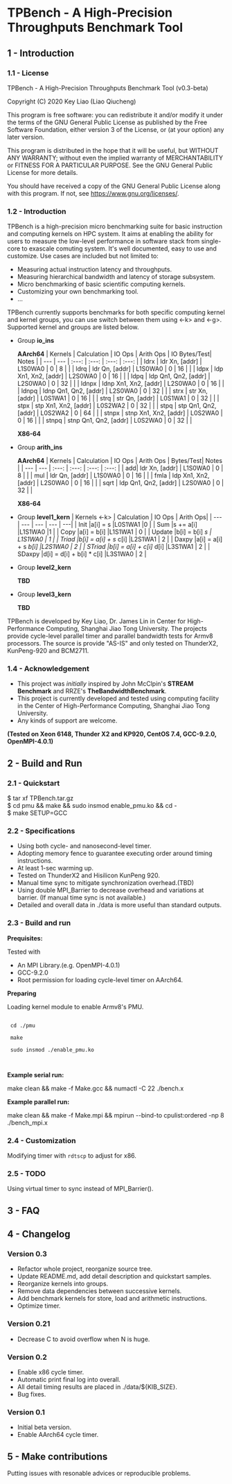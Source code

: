 # TPBench - A High-Precision Throughputs Benchmark Tool

## 1 - Introduction

### 1.1 - License

TPBench - A High-Precision Throughputs Benchmark Tool (v0.3-beta)

Copyright (C) 2020 Key Liao (Liao Qiucheng)

This program is free software: you can redistribute it and/or modify
it under the terms of the GNU General Public License as published by
the Free Software Foundation, either version 3 of the License, or
(at your option) any later version.

This program is distributed in the hope that it will be useful,
but WITHOUT ANY WARRANTY; without even the implied warranty of
MERCHANTABILITY or FITNESS FOR A PARTICULAR PURPOSE.  See the
GNU General Public License for more details.

You should have received a copy of the GNU General Public License
along with this program.  If not, see <https://www.gnu.org/licenses/>.

### 1.2 - Introduction

TPBench is a high-precision micro benchmarking suite for basic instruction and computing kernels on HPC system. It aims at enabling the ability for users to measure the low-level performance in software stack from single-core to exascale comuting system. It's well documented, easy to use and customize. Use cases are included but not limited to:

* Measuring actual instruction latency and throughputs.
* Measuring hierarchical bandwidth and latency of storage subsystem.
* Micro benchmarking of basic scientific computing kernels.
* Customizing your own benchmarking tool.
* ...

TPBench currently supports benchmarks for both specific computing kernel and kernel groups, you can use switch between them using <-k> and <-g>. Supported kernel and groups are listed below.

* Group **io_ins**
    
    **AArch64**
    | Kernels   | Calculation             | IO Ops  | Arith Ops | IO Bytes/Test|      Notes      |
    | ---       |  ---                    | :---:   | :---:     | :---:        |    :---:        |
    | ldrx      | ldr Xn, [addr]          | L1S0WA0 | 0         |   8          |                 |
    | ldrq      | ldr Qn, [addr]          | L1S0WA0 | 0         |   16         |                 |
    | ldpx      | ldp Xn1, Xn2, [addr]    | L2S0WA0 | 0         |   16         |                 |
    | ldpq      | ldp Qn1, Qn2, [addr]    | L2S0WA0 | 0         |   32         |                 |
    | ldnpx     | ldnp Xn1, Xn2, [addr]   | L2S0WA0 | 0         |   16         |                 |
    | ldnpq     | ldnp Qn1, Qn2, [addr]   | L2S0WA0 | 0         |   32         |                 |
    | strx      | str Xn, [addr]          | L0S1WA1 | 0         |   16         |                 |
    | strq      | str Qn, [addr]          | L0S1WA1 | 0         |   32         |                 |
    | stpx      | stp Xn1, Xn2, [addr]    | L0S2WA2 | 0         |   32         |                 |
    | stpq      | stp Qn1, Qn2, [addr]    | L0S2WA2 | 0         |   64         |                 |
    | stnpx     | stnp Xn1, Xn2, [addr]   | L0S2WA0 | 0         |   16         |                 |
    | stnpq     | stnp Qn1, Qn2, [addr]   | L0S2WA0 | 0         |   32         |                 |

    **X86-64**

* Group **arith_ins**

    **AArch64**
    | Kernels   | Calculation             | IO Ops  | Arith Ops | Bytes/Test|      Notes      |
    | ---       |  ---                    | :---:   | :---:     | :---:     |    :---:        |
    | add| ldr Xn, [addr]          | L1S0WA0 | 0         |   8       |                 |
    | mul      | ldr Qn, [addr]          | L1S0WA0 | 0         |   16      |                 |
    | fmla      | ldp Xn1, Xn2, [addr]    | L2S0WA0 | 0         |   16      |                 |
    | sqrt      | ldp Qn1, Qn2, [addr]    | L2S0WA0 | 0         |   32      |                 |

    **X86-64**


* Group **level1_kern**
    | Kernels <-k> | Calculation | IO Ops | Arith Ops|
    | --- | ---     | ---         | ---             | ---|
    | Init   |a[i] = s |L0S1WA1 |0 |
    | Sum    |s += a[i] |L1S1WA0  |1 |
    | Copy   |a[i] = b[i] |L1S1WA1 | 0 |
    | Update |b[i] = b[i] *s | L1S1WA0 | 1 |
    | Triad  |b[i] = a[i] + s* c[i] |L2S1WA1 | 2 |
    | Daxpy  |a[i] = a[i] + s *b[i] |L2S1WA0 | 2 |
    | STriad |b[i] = a[i] + c[i]* d[i] |L3S1WA1  |  2 |
    | SDaxpy |d[i] = d[i] + b[i] * c[i] |L3S1WA0 | 2 |

* Group **level2_kern**

    **TBD**
* Group **level3_kern**

    **TBD**

TPBench is developed by Key Liao, Dr. James Lin in Center for High-Performance Computing, Shanghai Jiao Tong University. The projects provide cycle-level parallel timer and parallel bandwidth tests for Armv8 processors. The source is provide "AS-IS" and only tested on ThunderX2, KunPeng-920 and BCM2711.

### 1.4 - Acknowledgement

- This project was *initially* inspired by John McClpin's **STREAM Benchmark** and RRZE's **TheBandwidthBenchmark**.
- This project is currently developed and tested using computing facility in the Center of High-Performance Computing, Shanghai Jiao Tong University.
- Any kinds of support are welcome.

**(Tested on Xeon 6148, Thunder X2 and KP920, CentOS 7.4, GCC-9.2.0, OpenMPI-4.0.1)**



## 2 - Build and Run

### 2.1 - Quickstart

<!-- <code> -->
$ tar xf TPBench.tar.gz <br>
$ cd pmu && make && sudo insmod enable_pmu.ko && cd - <br>
$ make SETUP=GCC
</code>

### 2.2 - Specifications

- Using both cycle- and nanosecond-level timer.
- Adopting memory fence to guarantee executing order around timing instructions.
- At least 1-sec warming up.
- Tested on ThunderX2 and Hisilicon KunPeng 920.
- Manual time sync to mitigate synchronization overhead.(TBD)
- Using double MPI_Barrier to decrease overhead and variations at barrier. (If manual time sync is not available.)
- Detailed and overall data in ./data is more useful than standard outputs.

### 2.3 - Build and run

  **Prequisites:**
  
  Tested with

- An MPI Library.(e.g. OpenMPI-4.0.1)
- GCC-9.2.0
- Root permission for loading cycle-level timer on AArch64.

 **Preparing**

 Loading kernel module to enable Armv8's PMU.

 <code>
 cd ./pmu <br/>
 make <br/>
 sudo insmod ./enable_pmu.ko <br/>
 </code>

 **Example serial run:**

 make clean && make -f Make.gcc && numactl -C 22 ./bench.x

 **Example parallel run:**

 make clean && make -f Make.mpi && mpirun --bind-to cpulist:ordered -np 8 ./bench_mpi.x

### 2.4 - Customization

Modifying timer with <code>rdtscp</code> to adjust for x86.

### 2.5 - TODO

Using virtual timer to sync instead of MPI_Barrier().

## 3 - FAQ

## 4 - Changelog

### Version 0.3

- Refactor whole project, reorganize source tree.
- Update README.md, add detail description and quickstart samples.
- Reorganize kernels into groups.
- Remove data dependencies between successive kernels.
- Add benchmark kernels for store, load and arithmetic instructions.
- Optimize timer.

### Version 0.21

- Decrease C to avoid overflow when N is huge.

### Version 0.2

- Enable x86 cycle timer.
- Automatic print final log into overall.
- All detail timing results are placed in ./data/${KIB_SIZE}.
- Bug fixes.

### Version 0.1

- Initial beta version.
- Enable AArch64 cycle timer.

## 5 - Make contributions

Putting issues with resonable advices or reproducible problems.
